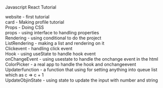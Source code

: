 Javascript React Tutorial

website - first tutorial <br/>
card - Making profile tutorial <br/>
Props - Doing CSS <br/>
props - using interface to handling properties <br/>
Rendering - using conditional to do the project <br/>
ListRendering - making a list and rendering on it <br/>
Clickevent - handling click event <br/>
Hook - using useState to handle hook event <br/>
onChangeEvent - using usestate to handle the onchange event in the html <br/>
ColorPicker - a real app to handle the hook and onchangeevent <br/>
Updaterfunction - a function that using for setting anything into queue list which as c => c + 1 <br/>
UpdateObjinState - using state to update the input with number and string <br/>
